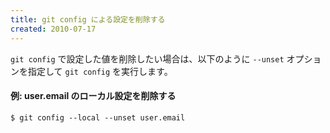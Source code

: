 ```yaml
---
title: git config による設定を削除する
created: 2010-07-17
---
```


`git config` で設定した値を削除したい場合は、以下のように `--unset` オプションを指定して `git config` を実行します。

#### 例: user.email のローカル設定を削除する

~~~
$ git config --local --unset user.email
~~~

